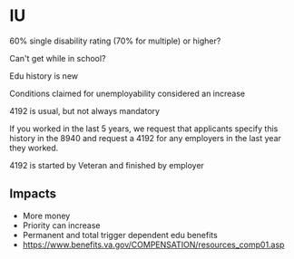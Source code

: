 # IU

60% single disability rating (70% for multiple) or higher? 

Can't get while in school?

Edu history is new

Conditions claimed for unemployability considered an increase

4192 is usual, but not always mandatory

If you worked in the last 5 years, we request that applicants specify this history in the 8940 and request a 4192 for any employers in the last year they worked. 

4192 is started by Veteran and finished by employer

## Impacts

- More money
- Priority can increase
- Permanent and total trigger dependent edu benefits
- https://www.benefits.va.gov/COMPENSATION/resources_comp01.asp

